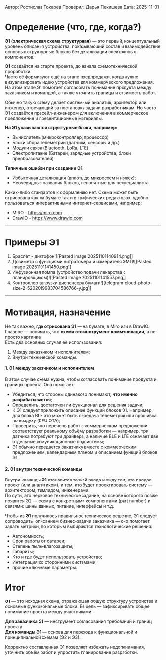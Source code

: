 Автор: Ростислав Токарев
Проверил: Дарья Пекишева
Дата: 2025-11-01
# Определение (что, где, когда?)
**Э1 (электрическая схема структурная)** — это первый, концептуальный уровень описания устройства, показывающий состав и взаимодействие основных структурные блоков без детализации электронных компонентов.

**Э1** создаётся на старте проекта, до начала схемотехнической проработки.  
Часто её формируют ещё на этапе предпродажи, когда нужно визуализировать идею устройства для коммерческого предложения.  
На этом этапе Э1 помогает согласовать понимание продукта между заказчиком и командой, а также уточнить границы и стоимость работ.  

Обычно такую схему делает системный аналитик, архитектор или инженер, отвечающий за постановку задачи разработчикам.  Но часто Э1 создаётся пресейл-инженером для включения в коммерческое предложение и презентационные материалы.

**На Э1 указываются структурные блоки, например:**
- Вычислитель (микроконтроллер, процессор)
- Блоки сбора телеметрии (датчики, сенсоры и др.)
- Модули связи (Bluetooth, LoRa, LTE)
- Электропитание (Батареи, зарядные устройства, блоки преобразователей)

**Типичные ошибки при создании Э1:**
- Избыточная детализация (вплоть до микросхем и ножек);
- Неочевидные названия блоков, непонятные для неспециалиста.

Каких-либо стандартов к оформлению нет.
Схема может быть отрисована как на бумаге так и в графических редакторах. удобно пользоваться интерактивными интернет-сервисами, например:
- MIRO - https://miro.com
- DrawIO - https://www.drawio.com
___________
# Примеры Э1
1. Браслет - диктофон![[Pasted image 20251101140914.png]]
2. Дозиметр с функциями нитратомера и измерителя ЭМП![[Pasted image 20251101141450.png]]
3. Инфузионная помпа (устройство подачи лекарства с планировщиком)![[Pasted image 20251101141557.png]]
4. Контроллер загрузки диспенсера бумаги![[telegram-cloud-photo-size-2-5202019983704586766-y.jpg]]

______
# Мотивация, назначение

Не так важно, **где отрисована Э1** — на бумаге, в Miro или в DrawIO.  
Главное — понимать, что **схема это инструмент коммуникации**, а не просто картинка.  
Есть два основных случая её использования:
1. Между заказчиком и исполнителем;
2. Внутри технической команды.

#### 1. Э1 между заказчиком и исполнителем
В этом случае схема нужна, чтобы согласовать понимание продукта и границы проекта. Она помогает:
- Убедиться, что стороны одинаково понимают, **что именно разрабатывается**;
- Определить, достаточен ли функционал для решения задачи;
- К Э1 следует приложить описание функций блоков Э1. Например, для блока BLE это может быть передача телеметрии или прошивка по воздуху (DFU OTA);
- Проверить, что перечень работ в коммерческом предложении соответствует реальному объёму разработки — например, три датчика потребуют три драйвера, а наличие BLE и LTE означает две отдельные комуникационные подсистемы;
- Э1 обычно передается заказчику вместе с коммерческим предложением, календарным планом и описанием функций блоков Э1.

#### 2. Э1 внутри технической команды
Внутри команды **Э1** становится точкой входа между тем, кто продал проект (или аналитиком), и тем, кто будет проектировать систему — архитектором, тимлидом, инженерами.  
По сути, это черновое техническое задание, на основе которого позже появится Э2 — схема с конкретными компонентами (part number) и связями: шины данных, питание, интерфейсы и т.д.

Чтобы из **Э1** получилось правильное техническое решение, Э1 следует сопроводить  описанием бизнес-задачи заказчика — оно помогает задать метрики, по которым выбираются технологические решения:
- Автономность;
- Срок работы от батареи;
- Степень пыле-влагозащиты;
- Габариты;
- Кто и где будет использовать устройство;
- Интеграция со сторонними системами;
- прочие ключевые параметры.

# Итог
**Э1** — это исходная схема, отражающая общую структуру устройства и основные функциональные блоки.  Её цель — зафиксировать общее понимание проекта между участниками.

**Для заказчика Э1** — инструмент согласования требований и границ проекта.  
**Для команды Э1** — основа для перехода к функциональной и принципиальной схемам (Э2 и Э3).

Корректно составленная Э1 позволяет избежать недопонимания, уточнить объём работ и упростить планирование разработки.